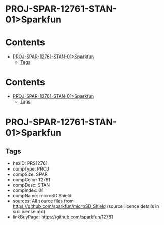 
PROJ-SPAR-12761-STAN-01>Sparkfun
================================

Contents
========

* [PROJ-SPAR-12761-STAN-01>Sparkfun](#proj-spar-12761-stan-01sparkfun)
	* [Tags](#tags)

Contents
========

* [PROJ-SPAR-12761-STAN-01>Sparkfun](#proj-spar-12761-stan-01sparkfun)
	* [Tags](#tags)

# PROJ-SPAR-12761-STAN-01>Sparkfun

## Tags

- hexID: PRS12761
- oompType: PROJ
- oompSize: SPAR
- oompColor: 12761
- oompDesc: STAN
- oompIndex: 01
- oompName: microSD Shield
- sources: All source files from https://github.com/sparkfun/microSD_Shield (source licence details in srcLicense.md)
- linkBuyPage: https://github.com/sparkfun/12761
